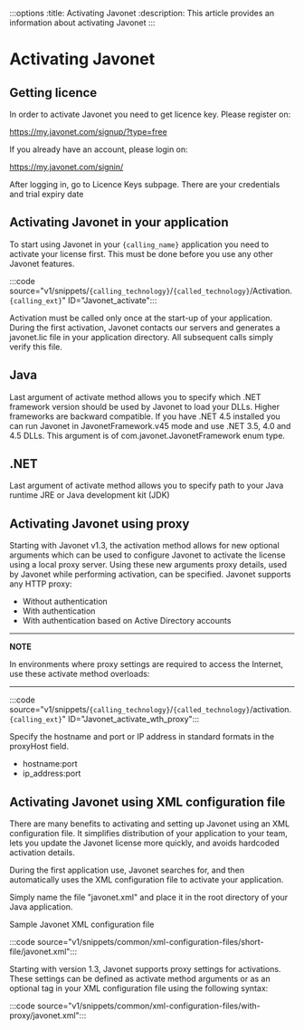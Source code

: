 :::options
:title: Activating Javonet
:description: This article provides an information about activating Javonet
:::

# Activating Javonet

## Getting licence

In order to activate Javonet you need to get licence key. Please register on: 

https://my.javonet.com/signup/?type=free

If you already have an account, please login on: 

https://my.javonet.com/signin/ 

After logging in, go to Licence Keys subpage. There are your credentials and trial expiry date 

## Activating Javonet in your application

To start using Javonet in your `{calling_name}` application you need to activate your license first. This must be done before you use any other Javonet features.

:::code source="v1/snippets/`{calling_technology}`/`{called_technology}`/Activation.`{calling_ext}`" ID="Javonet_activate":::

Activation must be called only once at the start-up of your application. During the first activation, Javonet contacts our servers and generates a javonet.lic file in your application directory. All subsequent calls simply verify this file.

## Java 
Last argument of activate method allows you to specify which .NET framework version should be used by Javonet to load your DLLs. Higher frameworks are backward compatible. If you have .NET 4.5 installed you can run Javonet in JavonetFramework.v45 mode and use .NET 3.5, 4.0 and 4.5 DLLs. This argument is of com.javonet.JavonetFramework enum type.

## .NET

Last argument of activate method allows you to specify path to your Java runtime JRE or Java development kit (JDK)

## Activating Javonet using proxy

Starting with Javonet v1.3, the activation method allows for new optional arguments which can be used to configure Javonet to activate the license using a local proxy server.
Using these new arguments proxy details, used by Javonet while performing activation, can be specified. Javonet supports any HTTP proxy:

- Without authentication
- With authentication
- With authentication based on Active Directory accounts

---
**NOTE**

In environments where proxy settings are required to access the Internet, use these activate method overloads:

---

:::code source="v1/snippets/`{calling_technology}`/`{called_technology}`/activation.`{calling_ext}`" ID="Javonet_activate_wth_proxy":::

Specify the hostname and port or IP address in standard formats in the proxyHost field.

- hostname:port
- ip_address:port

## Activating Javonet using XML configuration file

There are many benefits to activating and setting up Javonet using an XML configuration file. It simplifies distribution of your application to your team, lets you update the Javonet license more quickly, and avoids hardcoded activation details.

During the first application use, Javonet searches for, and then automatically uses the XML configuration file to activate your application.

Simply name the file "javonet.xml" and place it in the root directory of your Java application.

Sample Javonet XML configuration file

:::code source="v1/snippets/common/xml-configuration-files/short-file/javonet.xml":::

Starting with version 1.3, Javonet supports proxy settings for activations. These settings can be defined as activate method arguments or as an optional tag in your XML configuration file using the following syntax:

:::code source="v1/snippets/common/xml-configuration-files/with-proxy/javonet.xml":::